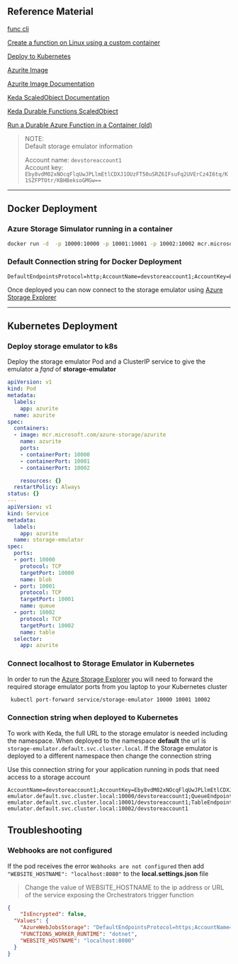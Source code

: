 

## Reference Material 

[func cli ](https://docs.microsoft.com/en-us/azure/azure-functions/functions-run-local?tabs=windows%2Ccsharp%2Cportal%2Cbash%2Ckeda)

[Create a function on Linux using a custom container](https://docs.microsoft.com/en-us/azure/azure-functions/functions-create-function-linux-custom-image?tabs=bash%2Cportal&pivots=programming-language-csharp)

[Deploy to Kubernetes](https://docs.microsoft.com/en-us/azure/azure-functions/functions-kubernetes-keda)

[Azurite Image](https://hub.docker.com/_/microsoft-azure-storage-azurite)

[Azurite Image Documentation](https://github.com/Azure/Azurite/blob/main/README.md)

[Keda ScaledObject Documentation](https://keda.sh/docs/1.4/concepts/scaling-deployments/)

[Keda Durable Functions ScaledObject](https://github.com/kedacore/keda-external-scaler-azure-durable-functions)

[Run a Durable Azure Function in a Container (old)](https://carlos.mendible.com/2018/01/14/run-a-durable-azure-function-in-a-container/)



>NOTE:</br>
>Default storage emulator information
>
>Account name: `devstoreaccount1` </br>
>Account key: `Eby8vdM02xNOcqFlqUwJPLlmEtlCDXJ1OUzFT50uSRZ6IFsuFq2UVErCz4I6tq/K1SZFPTOtr/KBHBeksoGMGw==`

---

## Docker Deployment 

### Azure Storage Simulator running in a container
```bash
docker run -d  -p 10000:10000 -p 10001:10001 -p 10002:10002 mcr.microsoft.com/azure-storage/azurite
```
### Default Connection string for Docker Deployment
```
DefaultEndpointsProtocol=http;AccountName=devstoreaccount1;AccountKey=Eby8vdM02xNOcqFlqUwJPLlmEtlCDXJ1OUzFT50uSRZ6IFsuFq2UVErCz4I6tq/K1SZFPTOtr/KBHBeksoGMGw==;BlobEndpoint=http://127.0.0.1:10000/devstoreaccount1;QueueEndpoint=http://127.0.0.1:10001/devstoreaccount1;TableEndpoint=http://127.0.0.1:10002/devstoreaccount1;
```

Once deployed you can now connect to the storage emulator using [Azure Storage Explorer](https://docs.microsoft.com/en-us/azure/vs-azure-tools-storage-manage-with-storage-explorer?toc=%2Fazure%2Fstorage%2Fblobs%2Ftoc.json&tabs=linux)

---

## Kubernetes Deployment

### Deploy storage emulator to k8s
Deploy the storage emulator Pod and a ClusterIP service to give the emulator a *fqnd* of **storage-emulator**
```yaml
apiVersion: v1
kind: Pod
metadata:
  labels:
    app: azurite
  name: azurite
spec:
  containers:
  - image: mcr.microsoft.com/azure-storage/azurite
    name: azurite
    ports:
    - containerPort: 10000
    - containerPort: 10001
    - containerPort: 10002

    resources: {}
  restartPolicy: Always
status: {}
---
apiVersion: v1
kind: Service
metadata:
  labels:
    app: azurite
  name: storage-emulator
spec:
  ports:
  - port: 10000
    protocol: TCP
    targetPort: 10000
    name: blob
  - port: 10001
    protocol: TCP
    targetPort: 10001
    name: queue
  - port: 10002
    protocol: TCP
    targetPort: 10002
    name: table
  selector:
    app: azurite
```

### Connect localhost to Storage Emulator in Kubernetes
In order to run the [Azure Storage Explorer](https://docs.microsoft.com/en-us/azure/vs-azure-tools-storage-manage-with-storage-explorer?toc=%2Fazure%2Fstorage%2Fblobs%2Ftoc.json&tabs=linux) you will need to forward the required storage emulator ports from you laptop to your Kubernetes cluster


```bash
 kubectl port-forward service/storage-emulator 10000 10001 10002
 ```

### Connection string when deployed to Kubernetes
To work with Keda, the full URL to the storage emulator is needed including the namespace.  When deployed to the namespace **default** the url is `storage-emulator.default.svc.cluster.local`.  If the Storage emulator is deployed to a different namespace then change the connection string

Use this connection string for your application running in pods that need access to a storage account 

```
AccountName=devstoreaccount1;AccountKey=Eby8vdM02xNOcqFlqUwJPLlmEtlCDXJ1OUzFT50uSRZ6IFsuFq2UVErCz4I6tq/K1SZFPTOtr/KBHBeksoGMGw==;DefaultEndpointsProtocol=http;BlobEndpoint=http://storage-emulator.default.svc.cluster.local:10000/devstoreaccount1;QueueEndpoint=http://storage-emulator.default.svc.cluster.local:10001/devstoreaccount1;TableEndpoint=http://storage-emulator.default.svc.cluster.local:10002/devstoreaccount1
```

## Troubleshooting
### Webhooks are not configured
If the pod receives the error `Webhooks are not configured` then add `"WEBSITE_HOSTNAME": "localhost:8080"` to the **local.settings.json** file 

> Change the value of WEBSITE_HOSTNAME to the ip address or URL of the service exposing the Orchestrators trigger function


```json
{
    "IsEncrypted": false,
  "Values": {
    "AzureWebJobsStorage": "DefaultEndpointsProtocol=https;AccountName=rrpfunc;AccountKey=hXlZ2k9pNBkv4e3YveT9YQGwLPt4jXv7ArpBPcJjf+xwu0I1ufJ0f+6QSodhYEqmolxMRFot8EMhiuJA+MIp6Q==;BlobEndpoint=https://rrpfunc.blob.core.windows.net/;TableEndpoint=https://rrpfunc.table.core.windows.net/;QueueEndpoint=https://rrpfunc.queue.core.windows.net/;FileEndpoint=https://rrpfunc.file.core.windows.net/",
    "FUNCTIONS_WORKER_RUNTIME": "dotnet",
    "WEBSITE_HOSTNAME": "localhost:8080"
  }
}
```
